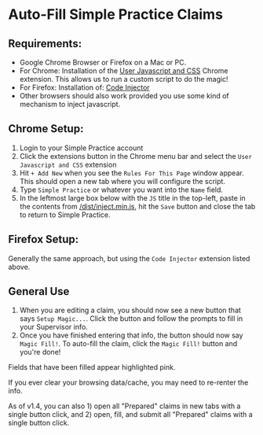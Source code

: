 # Auto-Fill Simple Practice Claims

## Requirements:

-  Google Chrome Browser or Firefox on a Mac or PC.
-  For Chrome: Installation of the <a href="https://chrome.google.com/webstore/detail/user-javascript-and-css/nbhcbdghjpllgmfilhnhkllmkecfmpld" target="_blank">User Javascript and CSS</a> Chrome extension. This allows us to run a custom script to do the magic!
-  For Firefox: Installation of: <a href="https://addons.mozilla.org/en-US/firefox/addon/codeinjector/" target="_blank">Code Injector</a>
-  Other browsers should also work provided you use some kind of mechanism to inject javascript.

## Chrome Setup:

1. Login to your Simple Practice account
2. Click the extensions button in the Chrome menu bar and select the `User Javascript and CSS` extension
3. Hit `+ Add New` when you see the `Rules For This Page` window appear. This should open a new tab where you will configure the script.
4. Type `Simple Practice` or whatever you want into the `Name` field.
5. In the leftmost large box below with the `JS` title in the top-left, paste in the contents from [/dist/inject.min.js](/dist/inject.min.js), hit the `Save` button and close the tab to return to Simple Practice.

## Firefox Setup:

Generally the same approach, but using the `Code Injector` extension listed above.

## General Use

1. When you are editing a claim, you should now see a new button that says `Setup Magic...`. Click the button and follow the prompts to fill in your Supervisor info.
2. Once you have finished entering that info, the button should now say `Magic Fill!`. To auto-fill the claim, click the `Magic Fill!` button and you're done!

Fields that have been filled appear highlighted pink.

If you ever clear your browsing data/cache, you may need to re-renter the info.

As of v1.4, you can also 1) open all "Prepared" claims in new tabs with a single button click, and 2) open, fill, and submit all "Prepared" claims with a single button click.
